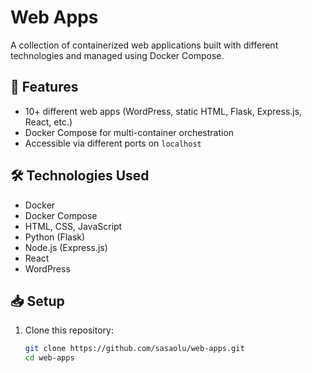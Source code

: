 # Web Apps

A collection of containerized web applications built with different technologies and managed using Docker Compose.

## 📌 Features

- 10+ different web apps (WordPress, static HTML, Flask, Express.js, React, etc.)
- Docker Compose for multi-container orchestration
- Accessible via different ports on `localhost`

## 🛠️ Technologies Used

- Docker
- Docker Compose
- HTML, CSS, JavaScript
- Python (Flask)
- Node.js (Express.js)
- React
- WordPress

## 📥 Setup

1. Clone this repository:
   ```bash
   git clone https://github.com/sasaolu/web-apps.git
   cd web-apps
